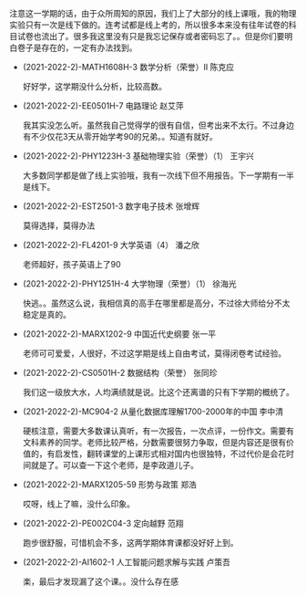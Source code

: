 注意这一学期的话，由于众所周知的原因，我们上了大部分的线上课哦，我的物理实验只有一次是线下做的。连考试都是线上考的，所以很多本来没有往年试卷的科目试卷也流出了。很多我这里没有只是我忘记保存或者密码忘了。。但是你们要明白卷子是存在的，一定有办法找到。

- (2021-2022-2)-MATH1608H-3 数学分析（荣誉）Ⅱ 陈克应

  好好学，这学期没什么分析，比较高数。

- (2021-2022-2)-EE0501H-7 电路理论 赵艾萍 

  我其实没怎么听。虽然我自己觉得学的很有自信，但考出来不太行。不过身边有不少仅花3天从零开始学考90的兄弟。。知道有就好。

- (2021-2022-2)-PHY1223H-3 基础物理实验（荣誉）（1） 王宇兴

  大多数同学都是做了线上实验哦，我有一次线下但不用报告。下一学期有一半是线下。

- (2021-2022-2)-EST2501-3 数字电子技术 张增辉

  莫得选择，莫得办法

- (2021-2022-2)-FL4201-9 大学英语（4） 潘之欣

  老师超好，孩子英语上了90

- (2021-2022-2)-PHY1251H-4 大学物理（荣誉）（1） 徐海光

  快逃。。虽然这么说，我相信真的高手在哪里都是高分，不过徐大师给分不太稳定是真的。
  
- (2021-2022-2)-MARX1202-9 中国近代史纲要 张一平

  老师可可爱爱，人很好，不过这学期是线上自由考试，莫得闭卷考试经验。

- (2021-2022-2)-CS0501H-2 数据结构（荣誉） 张同珍

  我们这一级放大水，人均满绩就是说。比这个还离谱的只有下学期的概统了。

- (2021-2022-2)-MC904-2 从量化数据库理解1700-2000年的中国 李中清

  硬核注意，需要大多数课认真听，有一次报告，一次点评，一份作文。需要有文科素养的同学。老师比较严格，分数需要很努力争取，但是内容还是很有价值的，有启发性，翻转课堂的上课形式相对国内也很独特，不过代价是会花时间就是了。可以查一下这个老师，是李政道儿子。

- (2021-2022-2)-MARX1205-59 形势与政策 郑浩

  哎呀，线上了嘛，没什么印象。

- (2021-2022-2)-PE002C04-3 定向越野 范翔

  跑步很舒服，可惜机会不多，这两学期体育课都没好好上到。

- (2021-2022-2)-AI1602-1 人工智能问题求解与实践 卢策吾

  楽，最后才发现漏了这个课。。没什么存在感

